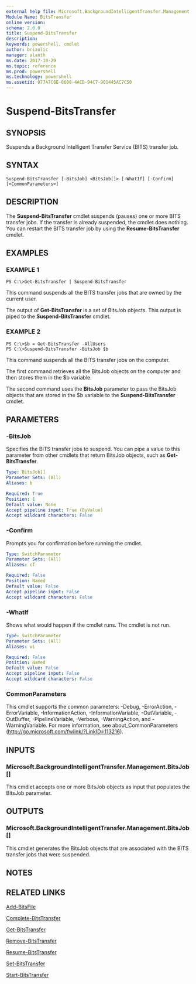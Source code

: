 ```yaml
---
external help file: Microsoft.BackgroundIntelligentTransfer.Management.dll-Help.xml
Module Name: BitsTransfer
online version: 
schema: 2.0.0
title: Suspend-BitsTransfer
description: 
keywords: powershell, cmdlet
author: brianlic
manager: alanth
ms.date: 2017-10-29
ms.topic: reference
ms.prod: powershell
ms.technology: powershell
ms.assetid: 077A7C6E-0608-4ACD-94C7-901445AC7C50
---
```


# Suspend-BitsTransfer

## SYNOPSIS
Suspends a Background Intelligent Transfer Service (BITS) transfer job.

## SYNTAX

```
Suspend-BitsTransfer [-BitsJob] <BitsJob[]> [-WhatIf] [-Confirm] [<CommonParameters>]
```

## DESCRIPTION
The **Suspend-BitsTransfer** cmdlet suspends (pauses) one or more BITS transfer jobs.
If the transfer is already suspended, the cmdlet does nothing.
You can restart the BITS transfer job by using the **Resume-BitsTransfer** cmdlet.

## EXAMPLES

### EXAMPLE 1
```
PS C:\>Get-BitsTransfer | Suspend-BitsTransfer
```

This command suspends all the BITS transfer jobs that are owned by the current user.

The output of **Get-BitsTransfer** is a set of BitsJob objects.
This output is piped to the **Suspend-BitsTransfer** cmdlet.

### EXAMPLE 2
```
PS C:\>$b = Get-BitsTransfer -AllUsers
PS C:\>Suspend-BitsTransfer -BitsJob $b
```

This command suspends all the BITS transfer jobs on the computer.

The first command retrieves all the BitsJob objects on the computer and then stores them in the $b variable.

The second command uses the **BitsJob** parameter to pass the BitsJob objects that are stored in the $b variable to the **Suspend-BitsTransfer** cmdlet.

## PARAMETERS

### -BitsJob
Specifies the BITS transfer jobs to suspend.
You can pipe a value to this parameter from other cmdlets that return BitsJob objects, such as **Get-BitsTransfer**.

```yaml
Type: BitsJob[]
Parameter Sets: (All)
Aliases: b

Required: True
Position: 1
Default value: None
Accept pipeline input: True (ByValue)
Accept wildcard characters: False
```

### -Confirm
Prompts you for confirmation before running the cmdlet.

```yaml
Type: SwitchParameter
Parameter Sets: (All)
Aliases: cf

Required: False
Position: Named
Default value: False
Accept pipeline input: False
Accept wildcard characters: False
```

### -WhatIf
Shows what would happen if the cmdlet runs.
The cmdlet is not run.

```yaml
Type: SwitchParameter
Parameter Sets: (All)
Aliases: wi

Required: False
Position: Named
Default value: False
Accept pipeline input: False
Accept wildcard characters: False
```

### CommonParameters
This cmdlet supports the common parameters: -Debug, -ErrorAction, -ErrorVariable, -InformationAction, -InformationVariable, -OutVariable, -OutBuffer, -PipelineVariable, -Verbose, -WarningAction, and -WarningVariable. For more information, see about_CommonParameters (http://go.microsoft.com/fwlink/?LinkID=113216).

## INPUTS

### Microsoft.BackgroundIntelligentTransfer.Management.BitsJob[]
This cmdlet accepts one or more BitsJob objects as input that populates the BitsJob parameter.

## OUTPUTS

### Microsoft.BackgroundIntelligentTransfer.Management.BitsJob[]
This cmdlet generates the BitsJob objects that are associated with the BITS transfer jobs that were suspended.

## NOTES

## RELATED LINKS

[Add-BitsFile](./Add-BitsFile.md)

[Complete-BitsTransfer](./Complete-BitsTransfer.md)

[Get-BitsTransfer](./Get-BitsTransfer.md)

[Remove-BitsTransfer](./Remove-BitsTransfer.md)

[Resume-BitsTransfer](./Resume-BitsTransfer.md)

[Set-BitsTransfer](./Set-BitsTransfer.md)

[Start-BitsTransfer](./Start-BitsTransfer.md)

